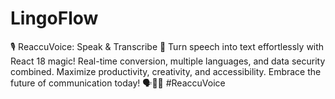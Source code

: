 # LingoFlow
🎙️ ReaccuVoice: Speak &amp; Transcribe 🚀 Turn speech into text effortlessly with React 18 magic! Real-time conversion, multiple languages, and data security combined. Maximize productivity, creativity, and accessibility. Embrace the future of communication today! 🗣️📝🌟 #ReaccuVoice
